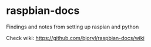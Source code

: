 # raspbian-docs
Findings and notes from setting up raspian and python

Check wiki: https://github.com/bjoryl/raspbian-docs/wiki
